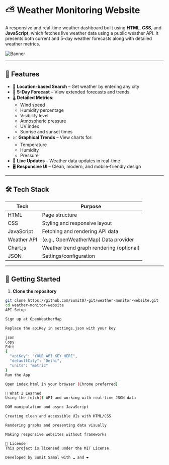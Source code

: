 # ⛅ Weather Monitoring Website

A responsive and real-time weather dashboard built using **HTML**, **CSS**, and **JavaScript**, which fetches live weather data using a public weather API. It presents both current and 5-day weather forecasts along with detailed weather metrics.

![Banner](sky.jpg)

---

## 🌟 Features

- 📍 **Location-based Search** – Get weather by entering any city
- 📆 **5-Day Forecast** – View extended forecasts and trends
- 🌡️ **Detailed Metrics**:
  - Wind speed
  - Humidity percentage
  - Visibility level
  - Atmospheric pressure
  - UV index
  - Sunrise and sunset times
- 📈 **Graphical Trends** – View charts for:
  - Temperature
  - Humidity
  - Pressure
- 🔄 **Live Updates** – Weather data updates in real-time
- 🖥️ **Responsive UI** – Clean, modern, and mobile-friendly design

---

## 🛠️ Tech Stack

| Tech          | Purpose                                  |
|---------------|------------------------------------------|
| HTML          | Page structure                           |
| CSS           | Styling and responsive layout            |
| JavaScript    | Fetching and rendering API data          |
| Weather API   | (e.g., OpenWeatherMap) Data provider     |
| Chart.js      | Weather trend graph rendering (optional) |
| JSON          | Settings/configuration                   |

---

## 🚀 Getting Started

1. **Clone the repository**

```bash
git clone https://github.com/Sumit07-git/weather-monitor-website.git
cd weather-monitor-website
API Setup

Sign up at OpenWeatherMap

Replace the apiKey in settings.json with your key

json
Copy
Edit
{
  "apiKey": "YOUR_API_KEY_HERE",
  "defaultCity": "Delhi",
  "units": "metric"
}
Run the App

Open index.html in your browser (Chrome preferred)

🧠 What I Learned
Using the fetch() API and working with real-time JSON data

DOM manipulation and async JavaScript

Creating clean and accessible UIs with HTML/CSS

Rendering graphs and presenting data visually

Making responsive websites without frameworks

📄 License
This project is licensed under the MIT License.

Developed by Sumit Samal with ☁️ and ❤️
